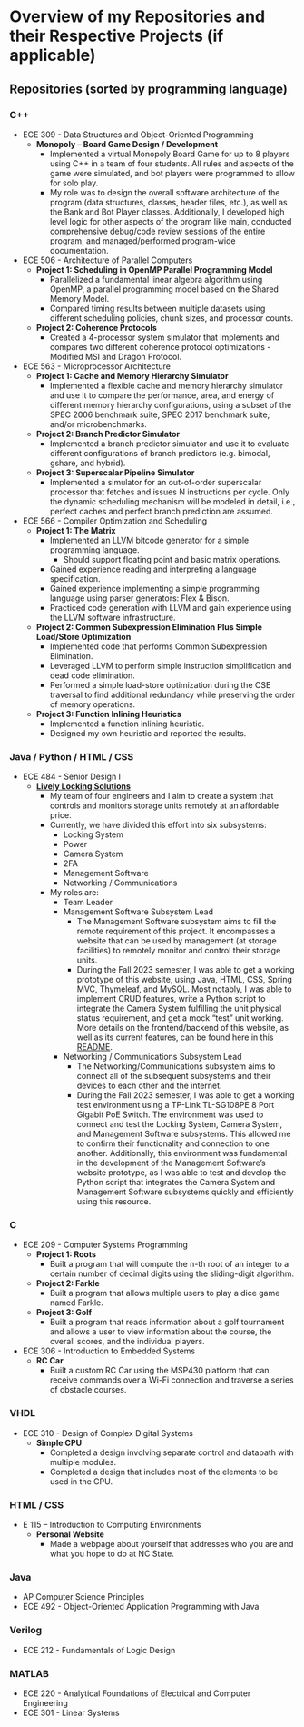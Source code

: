 # Overview of my Repositories and their Respective Projects (if applicable)

## Repositories (sorted by programming language)

### C++
* ECE 309 - Data Structures and Object-Oriented Programming
  * <b> Monopoly – Board Game Design / Development </b>
    * Implemented a virtual Monopoly Board Game for up to 8 players using C++ in a team of four students. All rules and aspects of the game were simulated, and bot players were programmed to allow for solo play.
    * My role was to design the overall software architecture of the program (data structures, classes, header files, etc.), as well as the Bank and Bot 
      Player classes. Additionally, I developed high level logic for other aspects of the program like main, conducted comprehensive debug/code review sessions of the entire program, and managed/performed program-wide documentation.
* ECE 506 - Architecture of Parallel Computers
  * <b> Project 1: Scheduling in OpenMP Parallel Programming Model </b>
    *  Parallelized a fundamental linear algebra algorithm using OpenMP, a parallel programming model based on the Shared Memory Model.
    *  Compared timing results between multiple datasets using different scheduling policies, chunk sizes, and processor counts.
  * <b> Project 2: Coherence Protocols </b>
    * Created a 4-processor system simulator that implements and compares two different coherence protocol optimizations - Modified MSI and Dragon Protocol.
* ECE 563 - Microprocessor Architecture
  * <b> Project 1: Cache and Memory Hierarchy Simulator </b>
    * Implemented a flexible cache and memory hierarchy simulator and use it to compare the performance, area, and energy of different memory hierarchy configurations, using a subset of the SPEC 2006 benchmark suite, SPEC 2017 benchmark suite, and/or microbenchmarks.
  * <b> Project 2: Branch Predictor Simulator </b>
    * Implemented a branch predictor simulator and use it to evaluate different configurations of branch predictors (e.g. bimodal, gshare, and hybrid).
  * <b> Project 3: Superscalar Pipeline Simulator </b>
    * Implemented a simulator for an out-of-order superscalar processor that fetches and issues N instructions per cycle. Only the dynamic scheduling mechanism will be modeled in detail, i.e., perfect caches and perfect branch prediction are assumed.
* ECE 566 - Compiler Optimization and Scheduling
  * <b> Project 1: The Matrix </b>
    * Implemented an LLVM bitcode generator for a simple programming language.
      * Should support floating point and basic matrix operations.
    * Gained experience reading and interpreting a language specification.
    * Gained experience implementing a simple programming language using parser generators: Flex & Bison.
    * Practiced code generation with LLVM and gain experience using the LLVM software infrastructure.
  * <b> Project 2: Common Subexpression Elimination Plus Simple Load/Store Optimization </b>
    * Implemented code that performs Common Subexpression Elimination.
    * Leveraged LLVM to perform simple instruction simplification and dead code elimination.
    * Performed a simple load-store optimization during the CSE traversal to find additional redundancy while preserving the order of memory operations.
  * <b> Project 3: Function Inlining Heuristics </b>
    * Implemented a function inlining heuristic.
    * Designed my own heuristic and reported the results.
### Java / Python / HTML / CSS
* ECE 484 - Senior Design I
  * <b> [Lively Locking Solutions](https://sites.google.com/ncsu.edu/ece-sd-project-pages-fall-23/project-53-lively-locking-solutions?authuser=0) </b>
    * My team of four engineers and I aim to create a system that controls and monitors storage units remotely at an affordable price.
    * Currently, we have divided this effort into six subsystems:
      * Locking System
      * Power
      * Camera System
      * 2FA
      * Management Software
      * Networking / Communications
    * My roles are:
      * Team Leader
      * Management Software Subsystem Lead
        * The Management Software subsystem aims to fill the remote requirement of this project. It encompasses a website that can be used by management (at storage facilities) to remotely monitor and control their storage units.
        * During the Fall 2023 semester, I was able to get a working prototype of this website, using Java, HTML, CSS, Spring MVC, Thymeleaf, and MySQL. Most notably, I was able to implement CRUD features, write a Python script to integrate the Camera System fulfilling the unit physical status requirement, and get a mock “test” unit working. More details on 
          the frontend/backend of this website, as well as its current features, can be found here in this [README](https://drive.google.com/file/d/1-WCKKwhsjLGRxM0DZmKxcpWUT_jx5IHf/view?usp=sharing).
      * Networking / Communications Subsystem Lead
        * The Networking/Communications subsystem aims to connect all of the subsequent subsystems and their devices to each other and the internet.
        * During the Fall 2023 semester, I was able to get a working test environment using a TP-Link TL-SG108PE 8 Port Gigabit PoE Switch. The environment was used to connect and test the Locking System, Camera System, and Management Software subsystems. This allowed me to confirm their functionality and connection to one another. Additionally, this 
          environment was fundamental in the development of the Management Software’s website prototype, as I was able to test and develop the Python script that integrates the Camera System and Management Software subsystems quickly and efficiently using this resource.
### C
* ECE 209 - Computer Systems Programming
  * <b> Project 1: Roots </b>
    * Built a program that will compute the n-th root of an integer to a certain number of decimal digits using the sliding-digit algorithm.
  * <b> Project 2: Farkle </b>
    * Built a program that allows multiple users to play a dice game named Farkle.
  * <b> Project 3: Golf </b>
    * Built a program that reads information about a golf tournament and allows a user to view information about the course, the overall scores, and the individual players.
* ECE 306 - Introduction to Embedded Systems
    * <b> RC Car </b>
      * Built a custom RC Car using the MSP430 platform that can receive commands over a Wi-Fi connection and traverse a series of obstacle courses.
### VHDL
* ECE 310 - Design of Complex Digital Systems
  * <b> Simple CPU </b>
    * Completed a design involving separate control and datapath with multiple modules.
    * Completed a design that includes most of the elements to be used in the CPU.
### HTML / CSS
* E 115 – Introduction to Computing Environments
  * <b> Personal Website </b>
    * Made a webpage about yourself that addresses who you are and what you hope to do at NC State.
### Java
* AP Computer Science Principles
* ECE 492 - Object-Oriented Application Programming with Java
### Verilog
* ECE 212 - Fundamentals of Logic Design
### MATLAB
* ECE 220 - Analytical Foundations of Electrical and Computer Engineering
* ECE 301 - Linear Systems












